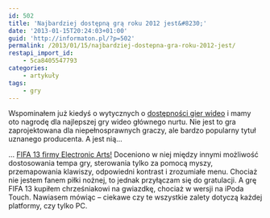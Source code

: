 ```yaml
---
id: 502
title: 'Najbardziej dostępną grą roku 2012 jest&#8230;'
date: '2013-01-15T20:24:03+01:00'
guid: 'http://informaton.pl/?p=502'
permalink: /2013/01/15/najbardziej-dostepna-gra-roku-2012-jest/
restapi_import_id:
    - 5ca8405547793
categories:
    - artykuły
tags:
    - gry
---
```


Wspominałem już kiedyś o wytycznych o [dostępności gier wideo](http://informaton.pl/?p=354) i mamy oto nagrodę dla najlepszej gry wideo głównego nurtu. Nie jest to gra zaprojektowana dla niepełnosprawnych graczy, ale bardzo popularny tytuł uznanego producenta. A jest nią…

… [FIFA 13 firmy Electronic Arts!](http://www.ablegamers.com/Disabled-Gamers-General-News/fifa-13-is-the-2012-ablegamers-accessible-mainstream-game-of-the-year.html) Doceniono w niej między innymi możliwość dostosowania tempa gry, sterowania tylko za pomocą myszy, przemapowania klawiszy, odpowiedni kontrast i zrozumiałe menu. Chociaż nie jestem fanem piłki nożnej, to jednak przyłączam się do gratulacji. A grę FIFA 13 kupiłem chrześniakowi na gwiazdkę, chociaż w wersji na iPoda Touch. Nawiasem mówiąc – ciekawe czy te wszystkie zalety dotyczą każdej platformy, czy tylko PC.
